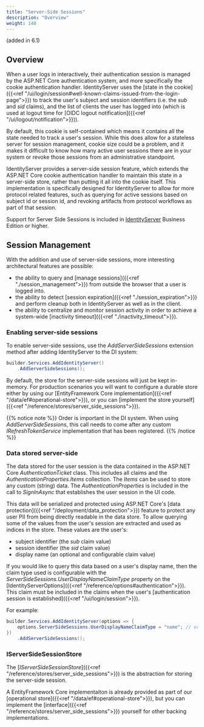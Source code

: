 ```yaml
---
title: "Server-Side Sessions"
description: "Overview"
weight: 140
---
```


(added in 6.1)

## Overview

When a user logs in interactively, their authentication session is managed by the ASP.NET Core authentication system, and more specifically the cookie authentication handler.
IdentityServer uses the [state in the cookie]({{<ref "/ui/login/session#well-known-claims-issued-from-the-login-page">}}) to track the user's subject and session identifiers (i.e. the *sub* and *sid* claims), and the list of clients the user has logged into (which is used at logout time for [OIDC logout notification]({{<ref "/ui/logout/notification">}})).

By default, this cookie is self-contained which means it contains all the state needed to track a user's session.
While this does allow for a stateless server for session management, cookie size could be a problem, and it makes it difficult to know how many active user sessions there are in your system or revoke those sessions from an administrative standpoint.

IdentityServer provides a server-side session feature, which extends the ASP.NET Core cookie authentication handler to maintain this state in a server-side store, rather than putting it all into the cookie itself.
This implementation is specifically designed for IdentityServer to allow for more protocol related features, such as querying for active sessions based on subject id or session id, and revoking artifacts from protocol workflows as part of that session.

Support for Server Side Sessions is included in [IdentityServer](https://duendesoftware.com/products/identityserver) Business Edition or higher. 

## Session Management

With the addition and use of server-side sessions, more interesting architectural features are possible:

* the ability to query and [manage sessions]({{<ref "./session_management">}}) from outside the browser that a user is logged into.
* the ability to detect [session expiration]({{<ref "./session_expiration">}}) and perform cleanup both in IdentityServer as well as in the client.
* the ability to centralize and monitor session activity in order to achieve a system-wide [inactivity timeout]({{<ref "./inactivity_timeout">}}).


### Enabling server-side sessions

To enable server-side sessions, use the *AddServerSideSessions* extension method after adding IdentityServer to the DI system:

```cs
builder.Services.AddIdentityServer()
    .AddServerSideSessions();
```

By default, the store for the server-side sessions will just be kept in-memory.
For production scenarios you will want to configure a durable store either by using our [EntityFramework Core implementation]({{<ref "/data/ef#operational-store">}}), or you can [implement the store yourself]({{<ref "/reference/stores/server_side_sessions">}}).

{{% notice note %}}
Order is important in the DI system.
When using *AddServerSideSessions*, this call needs to come after any custom *IRefreshTokenService* implementation that has been registered.
{{% /notice %}}

### Data stored server-side

The data stored for the user session is the data contained in the ASP.NET Core *AuthenticationTicket* class. This includes
all claims and the *AuthenticationProperties.Items* collection. The *Items* can be used to store any custom (string)
data. The *AuthenticationProperties* is included in the call to *SignInAsync* that establishes the user session in the UI code.

This data will be serialized and protected using ASP.NET Core's [data protection]({{<ref "/deployment/data_protection">}}) feature to protect any user PII from being directly readable in the data store.
To allow querying some of the values from the user's session are extracted and used as indices in the store. These values are the user's:

* subject identifier (the *sub* claim value)
* session identifier (the *sid* claim value)
* display name (an optional and configurable claim value)

If you would like to query this data based on a user's display name, then the claim type used is configurable with the *ServerSideSessions.UserDisplayNameClaimType* property on the [IdentityServerOptions]({{<ref "/reference/options#authentication">}}).
This claim must be included in the claims when the user's [authentication session is established]({{<ref "/ui/login/session">}}).

For example:

```cs
builder.Services.AddIdentityServer(options => {
    options.ServerSideSessions.UserDisplayNameClaimType = "name"; // or "email" perhaps
})
    .AddServerSideSessions();
```

### IServerSideSessionStore

The [*IServerSideSessionStore*]({{<ref "/reference/stores/server_side_sessions">}}) is the abstraction for storing the server-side session.

A EntityFramework Core implementaiton is already provided as part of our [operational store]({{<ref "/data/ef#operational-store">}}), but you can implement the [interface]({{<ref "/reference/stores/server_side_sessions">}}) yourself for other backing implementations.
